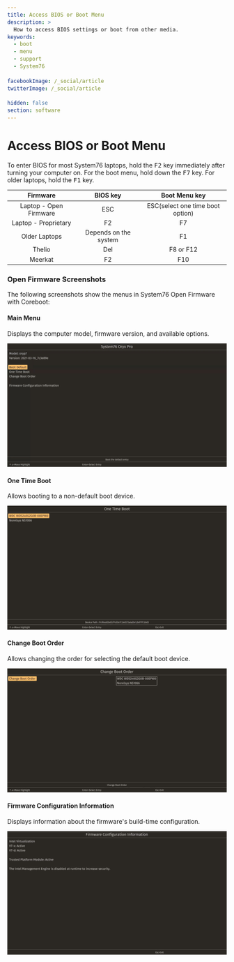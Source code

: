 ```yaml
---
title: Access BIOS or Boot Menu
description: >
  How to access BIOS settings or boot from other media.
keywords:
  - boot
  - menu
  - support
  - System76

facebookImage: /_social/article
twitterImage: /_social/article

hidden: false
section: software
---
```


# Access BIOS or Boot Menu

To enter BIOS for most System76 laptops, hold the <kbd>F2</kbd> key immediately after turning your computer on.  For the boot menu, hold down the <kbd>F7</kbd> key.  For older laptops, hold the <kbd>F1</kbd> key.

| Firmware               | BIOS key | Boot Menu key                    |
|:----------------------:|:--------:|:--------------------------------:|
| Laptop - Open Firmware | ESC      | ESC(select one time boot option) |
| Laptop - Proprietary   | F2       | F7                               |
| Older Laptops          | Depends on the system | F1                  |
| Thelio                 | Del      |  F8 or F12                       |
| Meerkat                | F2       | F10                              |

### Open Firmware Screenshots

The following screenshots show the menus in System76 Open Firmware with Coreboot:

#### Main Menu

Displays the computer model, firmware version, and available options.

![Main menu](/images/boot-menu/homepage.jpg)

#### One Time Boot

Allows booting to a non-default boot device.

![One Time Boot](/images/boot-menu/one-time-boot.jpg)

#### Change Boot Order

Allows changing the order for selecting the default boot device.

![Change Boot Order](/images/boot-menu/change-boot-order.jpg)

#### Firmware Configuration Information

Displays information about the firmware's build-time configuration.

![Configuration info](/images/boot-menu/configuration-info.jpg)
